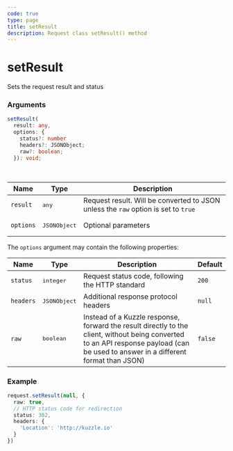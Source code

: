 ```yaml
---
code: true
type: page
title: setResult
description: Request class setResult() method
---
```


# setResult

Sets the request result and status

### Arguments

```ts
setResult(
  result: any,
  options: {
    status?: number
    headers?: JSONObject;
    raw?: boolean;
  }): void;
```

</br>

| Name | Type | Description                      |
|------|------|----------------------------------|
| `result` | <pre>any</pre> | Request result. Will be converted to JSON unless the `raw` option is set to `true` |
| `options` | <pre>JSONObject</pre> | Optional parameters |

The `options` argument may contain the following properties:

| Name | Type | Description                      | Default |
|------|------|----------------------------------|---------|
| `status` | <pre>integer</pre> | Request status code, following the HTTP standard | `200` |
| `headers` | <pre>JSONObject</pre> | Additional response protocol headers | `null` |
| `raw` | <pre>boolean</pre> | Instead of a Kuzzle response, forward the result directly to the client, without being converted to an API response payload (can be used to answer in a different format than JSON) | `false` |

### Example

```ts
request.setResult(null, {
  raw: true,
  // HTTP status code for redirection
  status: 302,
  headers: {
    'Location': 'http://kuzzle.io'
  }
})
```
